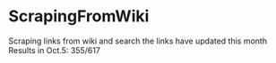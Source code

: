 # ScrapingFromWiki
Scraping links from wiki and search the links have updated this month
Results in Oct.5: 355/617 
